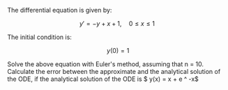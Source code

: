 The differential equation is given by:

$$
y' = -y + x + 1, \quad 0 \leq x \leq 1
$$

The initial condition is:

$$
\ y(0) = 1
$$

Solve the above equation with Euler's method, assuming that n = 10. Calculate the error between the approximate and the analytical solution of the ODE, if the analytical solution of the ODE is $ y(x) = x + e ^ -x$
